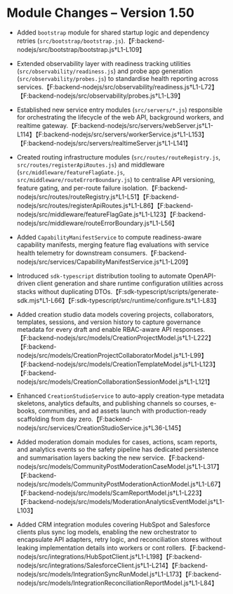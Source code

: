 # Module Changes – Version 1.50

- Added `bootstrap` module for shared startup logic and dependency retries (`src/bootstrap/bootstrap.js`).【F:backend-nodejs/src/bootstrap/bootstrap.js†L1-L109】
- Extended observability layer with readiness tracking utilities (`src/observability/readiness.js`) and probe app generation (`src/observability/probes.js`) to standardise health reporting across services.【F:backend-nodejs/src/observability/readiness.js†L1-L72】【F:backend-nodejs/src/observability/probes.js†L1-L39】
- Established new service entry modules (`src/servers/*.js`) responsible for orchestrating the lifecycle of the web API, background workers, and realtime gateway.【F:backend-nodejs/src/servers/webServer.js†L1-L114】【F:backend-nodejs/src/servers/workerService.js†L1-L153】【F:backend-nodejs/src/servers/realtimeServer.js†L1-L141】
- Created routing infrastructure modules (`src/routes/routeRegistry.js`, `src/routes/registerApiRoutes.js`) and middleware (`src/middleware/featureFlagGate.js`, `src/middleware/routeErrorBoundary.js`) to centralise API versioning, feature gating, and per-route failure isolation.【F:backend-nodejs/src/routes/routeRegistry.js†L1-L51】【F:backend-nodejs/src/routes/registerApiRoutes.js†L1-L86】【F:backend-nodejs/src/middleware/featureFlagGate.js†L1-L123】【F:backend-nodejs/src/middleware/routeErrorBoundary.js†L1-L56】
- Added `CapabilityManifestService` to compute readiness-aware capability manifests, merging feature flag evaluations with service health telemetry for downstream consumers.【F:backend-nodejs/src/services/CapabilityManifestService.js†L1-L209】
- Introduced `sdk-typescript` distribution tooling to automate OpenAPI-driven client generation and share runtime configuration utilities across stacks without duplicating DTOs.【F:sdk-typescript/scripts/generate-sdk.mjs†L1-L66】【F:sdk-typescript/src/runtime/configure.ts†L1-L83】
- Added creation studio data models covering projects, collaborators, templates, sessions, and version history to capture governance metadata for every draft and enable RBAC-aware API responses.【F:backend-nodejs/src/models/CreationProjectModel.js†L1-L222】【F:backend-nodejs/src/models/CreationProjectCollaboratorModel.js†L1-L99】【F:backend-nodejs/src/models/CreationTemplateModel.js†L1-L123】【F:backend-nodejs/src/models/CreationCollaborationSessionModel.js†L1-L121】
- Enhanced `CreationStudioService` to auto-apply creation-type metadata skeletons, analytics defaults, and publishing channels so courses, e-books, communities, and ad assets launch with production-ready scaffolding from day zero.【F:backend-nodejs/src/services/CreationStudioService.js†L36-L145】
- Added moderation domain modules for cases, actions, scam reports, and analytics events so the safety pipeline has dedicated persistence and summarisation layers backing the new service.【F:backend-nodejs/src/models/CommunityPostModerationCaseModel.js†L1-L317】【F:backend-nodejs/src/models/CommunityPostModerationActionModel.js†L1-L67】【F:backend-nodejs/src/models/ScamReportModel.js†L1-L223】【F:backend-nodejs/src/models/ModerationAnalyticsEventModel.js†L1-L103】

- Added CRM integration modules covering HubSpot and Salesforce clients plus sync log models, enabling the new orchestrator
  to encapsulate API adapters, retry logic, and reconciliation stores without leaking implementation details into workers or cont
  rollers.【F:backend-nodejs/src/integrations/HubSpotClient.js†L1-L198】【F:backend-nodejs/src/integrations/SalesforceClient.js†L1-L214】【F:backend-nodejs/src/models/IntegrationSyncRunModel.js†L1-L173】【F:backend-nodejs/src/models/IntegrationReconciliationReportModel.js†L1-L84】
